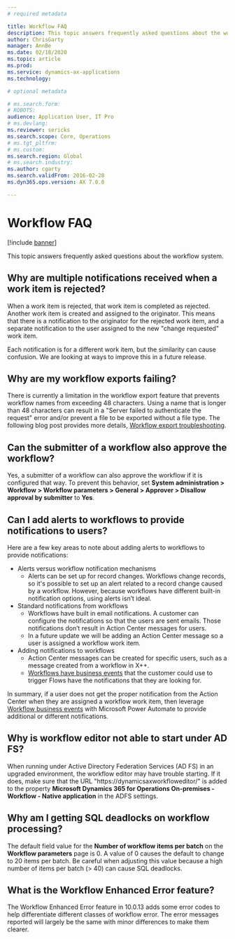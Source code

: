 ```yaml
---
# required metadata

title: Workflow FAQ
description: This topic answers frequently asked questions about the workflow system.
author: ChrisGarty 
manager: AnnBe
ms.date: 02/18/2020
ms.topic: article
ms.prod: 
ms.service: dynamics-ax-applications
ms.technology: 

# optional metadata

# ms.search.form: 
# ROBOTS: 
audience: Application User, IT Pro
# ms.devlang: 
ms.reviewer: sericks
ms.search.scope: Core, Operations
# ms.tgt_pltfrm: 
# ms.custom: 
ms.search.region: Global
# ms.search.industry: 
ms.author: cgarty
ms.search.validFrom: 2016-02-28
ms.dyn365.ops.version: AX 7.0.0

---
```


# Workflow FAQ

[!include [banner](../includes/banner.md)]

This topic answers frequently asked questions about the workflow system.

## Why are multiple notifications received when a work item is rejected?
When a work item is rejected, that work item is completed as rejected. Another work item is created and assigned to the originator. This means that there is a notification to the originator for the rejected work item, and a separate notification to the user assigned to the new "change requested" work item. 

Each notification is for a different work item, but the similarity can cause confusion. We are looking at ways to improve this in a future release.

## Why are my workflow exports failing?
There is currently a limitation in the workflow export feature that prevents workflow names from exceeding 48 characters. Using a name that is longer than 48 characters can result in a "Server failed to authenticate the request" error and/or prevent a file to be exported  without a file type. The following blog post provides more details, [Workflow export troubleshooting](https://community.dynamics.com/ax/b/elandaxdynamicsaxupgradesanddevelopment/archive/2019/04/10/workflow-export-troubleshooting).

## Can the submitter of a workflow also approve the workflow?
Yes, a submitter of a workflow can also approve the workflow if it is configured that way. To prevent this behavior, set **System administration > Workflow > Workflow parameters > General > Approver > Disallow approval by submitter** to **Yes**.

## Can I add alerts to workflows to provide notifications to users?
Here are a few key areas to note about adding alerts to workflows to provide notifications:
- Alerts versus workflow notification mechanisms
    - Alerts can be set up for record changes. Workflows change records, so it's possible to set up an alert related to a record change caused by a workflow. However, because workflows have different built-in notification options, using alerts isn’t ideal.
- Standard notifications from workflows 
    - Workflows have built in email notifications. A customer can configure the notifications so that the users are sent emails. Those notifications don’t result in Action Center messages for users.
    - In a future update we will be adding an Action Center message so a user is assigned a workflow work item. 
- Adding notifications to workflows
    - Action Center messages can be created for specific users, such as a message created from a workflow in X++.
    - [Workflows have business events](https://docs.microsoft.com/dynamics365/unified-operations/dev-itpro/business-events/business-events-workflow) that the customer could use to trigger Flows have the notifications that they are looking for.   

In summary, if a user does not get the proper notification from the Action Center when they are assigned a workflow work item, then leverage [Workflow business events](https://docs.microsoft.com/dynamics365/unified-operations/dev-itpro/business-events/business-events-workflow) with Microsoft Power Automate to provide additional or different notifications.

## Why is workflow editor not able to start under AD FS?
When running under Active Directory Federation Services (AD FS) in an upgraded environment, the workflow editor may have trouble starting. If it does, make sure that the URL "https://dynamicsaxworkfloweditor/" is added to the property **Microsoft Dynamics 365 for Operations On-premises - Workflow - Native application** in the ADFS settings.

## Why am I getting SQL deadlocks on workflow processing? 
The default field value for the **Number of workflow items per batch** on the **Workflow parameters** page is 0. A value of 0 causes the  default to change to 20 items per batch. Be careful when adjusting this value because a high number of items per batch (> 40) can cause SQL deadlocks.

## What is the Workflow Enhanced Error feature?
The Workflow Enhanced Error feature in 10.0.13 adds some error codes to help differentiate different classes of workflow error. The error messages reported will largely be the same with minor differences to make them clearer.
